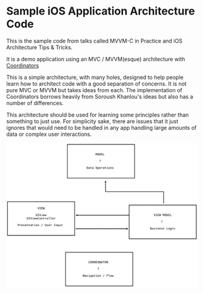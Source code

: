 # Sample iOS Application Architecture Code

This is the sample code from talks called MVVM-C in Practice and iOS Architecture Tips & Tricks.

It is a demo application using an MVC / MVVM(esque) architecture with [Coordinators](http://khanlou.com/2015/10/coordinators-redux/)

This is a simple architecture,  with many holes, designed to help people learn how to architect code with a good separation of concerns.
It is not pure MVC or MVVM but takes ideas from each. The implementation of Coordinators borrows heavily from Soroush Khanlou's ideas but also has a number of differences.

This architecture should be used for learning some principles rather than something to just use. For simplicity sake, there are issues that it just ignores that would need to be handled in any app handling large amounts of data or complex user interactions.

![Architecture](readme/architecture.png)
